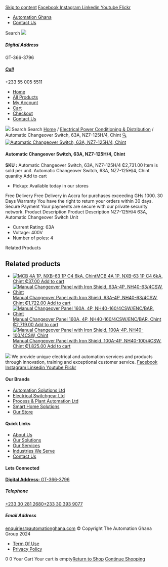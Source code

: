 [Skip to content](https://store.automationghana.com/product/automatic-changeover-switch-nz7-125h-4-63a-chint/#content)
[ Facebook ](https://www.facebook.com/automationgh/) [ Instagram ](https://www.instagram.com/automationgh/) [ Linkedin ](https://www.linkedin.com/company/the-automation-ghana-limited/) [ Youtube ](https://www.youtube.com/channel/UCurrRDUSm5oIW39VXjn1u0w) [ Flickr ](https://www.flickr.com/photos/181794037@N07/)
  * [ Automation Ghana ](https://automationghana.com)
  * [ Contact Us ](https://store.automationghana.com/contact/)


Search
[ ![](https://store.automationghana.com/wp-content/uploads/2024/04/Website-TAGG-Logo-BLUE.png) ](https://store.automationghana.com/)
[ ](https://maps.app.goo.gl/m4xeaagWCNbLk4jM6)
#####  [ Digital Address ](https://maps.app.goo.gl/m4xeaagWCNbLk4jM6)
GT-366-3796 
[ ](tel:+233550055511)
#####  [ Call ](tel:+233550055511)
+233 55 005 5511 
  * [Home](https://store.automationghana.com/)
  * [All Products](https://store.automationghana.com/shop/)
  * [My Account](https://store.automationghana.com/my-account/)
  * [Cart](https://store.automationghana.com/cart/)
  * [Checkout](https://store.automationghana.com/checkout/)
  * [Contact Us](https://store.automationghana.com/contact/)


[![](https://store.automationghana.com/wp-content/uploads/2024/04/AutomationGhana_logo_white.png)](https://store.automationghana.com)
Search
Search
[Home](https://store.automationghana.com) / [Electrical Power Conditioning & Distribution](https://store.automationghana.com/product-category/electrical-power-distribution/) / Automatic Changeover Switch, 63A, NZ7-125H/4, Chint
[🔍](https://store.automationghana.com/product/automatic-changeover-switch-nz7-125h-4-63a-chint/)
[![Automatic Changeover Switch, 63A, NZ7-125H/4, Chint](https://store.automationghana.com/wp-content/uploads/2020/04/automatic-changeover.jpg)](https://store.automationghana.com/wp-content/uploads/2020/04/automatic-changeover.jpg)
####  Automatic Changeover Switch, 63A, NZ7-125H/4, Chint 
**SKU :** Automatic Changeover Switch, 63A, NZ7-125H/4 
₵2,731.00
Item is sold per unit.
Automatic Changeover Switch, 63A, NZ7-125H/4, Chint quantity
Add to cart
  * Pickup: Available today in our stores


Free Delivery 
Free Delivery in Accra for purchases exceeding GHs 1000. 
30 Days Warranty 
You have the right to return your orders within 30 days. 
Secure Payment 
Your payments are secure with our private security network. 
Product Description
Product Description
NZ7-125H/4 63A, Automatic Changeover Switch Unit 
  * Current Rating: 63A
  * Voltage: 400V
  * Number of poles: 4


Related Products 
## Related products
  * [![MCB 4A 1P, NXB-63 1P C4 6kA, Chint](https://store.automationghana.com/wp-content/uploads/2020/04/NXB-63-C4-1P-300x300.jpg)MCB 4A 1P, NXB-63 1P C4 6kA, Chint ₵37.00 ](https://store.automationghana.com/product/mcb-nxb-63-1p-c4-6ka-chint/)
[Add to cart](https://store.automationghana.com/product/automatic-changeover-switch-nz7-125h-4-63a-chint/?add-to-cart=1785)
  * [![Manual Changeover Panel with Iron Shield, 63A-4P, NH40-63/4CSW, Chint](https://store.automationghana.com/wp-content/uploads/2019/12/AUTOMATIC-TRANSFER-SWITCH-1-300x300.jpg)Manual Changeover Panel with Iron Shield, 63A-4P, NH40-63/4CSW, Chint ₵1,722.00 ](https://store.automationghana.com/product/manual-changeover-panel-nh40-63-4csw-enc-bar-chint/)
[Add to cart](https://store.automationghana.com/product/automatic-changeover-switch-nz7-125h-4-63a-chint/?add-to-cart=1758)
  * [![Manual Changeover Panel 160A, 4P, NH40-160/4CSW/ENC/BAR, Chint](https://store.automationghana.com/wp-content/uploads/2019/12/AUTOMATIC-TRANSFER-SWITCH-1-300x300.jpg)Manual Changeover Panel 160A, 4P, NH40-160/4CSW/ENC/BAR, Chint ₵2,719.00 ](https://store.automationghana.com/product/manual-changeover-panel-nh40-160-4csw-enc-bar-chint/)
[Add to cart](https://store.automationghana.com/product/automatic-changeover-switch-nz7-125h-4-63a-chint/?add-to-cart=1756)
  * [![Manual Changeover Panel with Iron Shield, 100A-4P, NH40-100/4CSW, Chint](https://store.automationghana.com/wp-content/uploads/2019/12/AUTOMATIC-TRANSFER-SWITCH-1-300x300.jpg)Manual Changeover Panel with Iron Shield, 100A-4P, NH40-100/4CSW, Chint ₵1,825.00 ](https://store.automationghana.com/product/manual-changeover-nh40-100-4csw-with-iron-shield-chint/)
[Add to cart](https://store.automationghana.com/product/automatic-changeover-switch-nz7-125h-4-63a-chint/?add-to-cart=1521)


![](https://store.automationghana.com/wp-content/uploads/2024/04/AutomationGhana_logo_white.png)
We provide unique electrical and automation services and products through innovation, training and exceptional customer service.
[ Facebook ](https://www.facebook.com/automationgh/) [ Instagram ](https://www.instagram.com/automationgh/) [ Linkedin ](https://www.linkedin.com/company/the-automation-ghana-limited/) [ Youtube ](https://www.youtube.com/channel/UCurrRDUSm5oIW39VXjn1u0w) [ Flickr ](https://www.flickr.com/photos/181794037@N07/)
#### Our Brands
  * [ Automation Solutions Ltd ](https://store.automationghana.com/product/automatic-changeover-switch-nz7-125h-4-63a-chint/)
  * [ Electrical Switchgear Ltd ](https://store.automationghana.com/product/automatic-changeover-switch-nz7-125h-4-63a-chint/)
  * [ Process & Plant Automation Ltd ](https://store.automationghana.com/product/automatic-changeover-switch-nz7-125h-4-63a-chint/)
  * [ Smart Home Solutions ](https://store.automationghana.com/product/automatic-changeover-switch-nz7-125h-4-63a-chint/)
  * [ Our Store ](https://store.automationghana.com/product/automatic-changeover-switch-nz7-125h-4-63a-chint/)


#### Quick Links
  * [ About Us ](https://store.automationghana.com/product/automatic-changeover-switch-nz7-125h-4-63a-chint/)
  * [ Our Solutions ](https://store.automationghana.com/product/automatic-changeover-switch-nz7-125h-4-63a-chint/)
  * [ Our Services ](https://store.automationghana.com/product/automatic-changeover-switch-nz7-125h-4-63a-chint/)
  * [ Industries We Serve ](https://store.automationghana.com/product/automatic-changeover-switch-nz7-125h-4-63a-chint/)
  * [ Contact Us ](https://store.automationghana.com/product/automatic-changeover-switch-nz7-125h-4-63a-chint/)


#### Lets Connected
[**Digital Address:** GT-366-3796](https://maps.app.goo.gl/m4xeaagWCNbLk4jM6)
#####  Telephone 
[ +233 30 281 2680](tel:+233302812680)[+233 30 393 9077](https://store.automationghana.com/product/automatic-changeover-switch-nz7-125h-4-63a-chint/+233303939077)
#####  Email Address 
enquiries@automationghana.com 
© Copyright The Automation Ghana Group 2024
  * [ Term Of Use ](https://store.automationghana.com/product/automatic-changeover-switch-nz7-125h-4-63a-chint/)
  * [ Privacy Policy ](https://store.automationghana.com/product/automatic-changeover-switch-nz7-125h-4-63a-chint/)


0
0
Your Cart
Your cart is empty[Return to Shop](https://store.automationghana.com/shop/)
[Continue Shopping](https://store.automationghana.com/product/automatic-changeover-switch-nz7-125h-4-63a-chint/)
